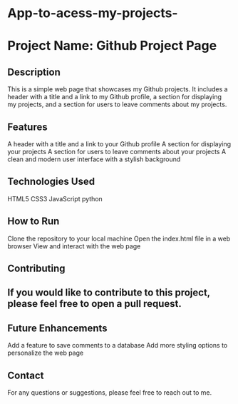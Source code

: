 # App-to-acess-my-projects-
<h1>Project Name: Github Project Page</h1>
<h2>Description</h2>
This is a simple web page that showcases my Github projects. It includes a header with a title and a link to my Github profile, a section for displaying my projects, and a section for users to leave comments about my projects.

<h2>Features</h2>
A header with a title and a link to your Github profile
A section for displaying your projects
A section for users to leave comments about your projects
A clean and modern user interface with a stylish background
<h2>Technologies Used</h2>
HTML5
CSS3
JavaScript
python
<h2>How to Run</h2>
Clone the repository to your local machine
Open the index.html file in a web browser
View and interact with the web page
<h2>Contributing<h2>
If you would like to contribute to this project, please feel free to open a pull request.

<h2>Future Enhancements</h2>
Add a feature to save comments to a database
Add more styling options to personalize the web page
<h2>Contact</h2>
For any questions or suggestions, please feel free to reach out to me.
